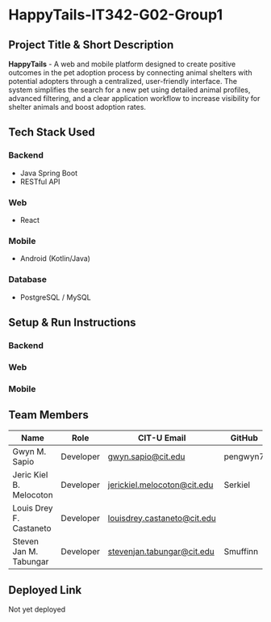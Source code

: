 # HappyTails-IT342-G02-Group1

## Project Title & Short Description
**HappyTails** - A web and mobile platform designed to create positive outcomes in the pet adoption process by connecting animal shelters with potential adopters through a centralized, user-friendly interface. The system simplifies the search for a new pet using detailed animal profiles, advanced filtering, and a clear application workflow to increase visibility for shelter animals and boost adoption rates.

## Tech Stack Used
### Backend
- Java Spring Boot
- RESTful API

### Web
- React

### Mobile
- Android (Kotlin/Java)


### Database
- PostgreSQL / MySQL

## Setup & Run Instructions

### Backend


### Web



### Mobile


## Team Members
| Name | Role | CIT-U Email | GitHub |
|------|------|-------------|--------|
| Gwyn M. Sapio | Developer | gwyn.sapio@cit.edu | pengwyn7 |
| Jeric Kiel B. Melocoton | Developer | jerickiel.melocoton@cit.edu | Serkiel |
| Louis Drey F. Castaneto | Developer | louisdrey.castaneto@cit.edu | 
| Steven Jan M. Tabungar | Developer | stevenjan.tabungar@cit.edu | Smuffinn |

## Deployed Link
Not yet deployed
